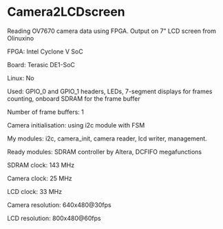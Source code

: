 # Camera2LCDscreen
Reading OV7670 camera data using FPGA. Output on 7" LCD screen from Olinuxino 

FPGA: Intel Cyclone V SoC

Board: Terasic DE1-SoC

Linux: No

Used: GPIO_0 and GPIO_1 headers, LEDs, 7-segment displays for frames counting, onboard SDRAM for the frame buffer

Number of frame buffers: 1

Camera initialisation: using i2c module with FSM 


My modules: i2c, camera_init, camera reader, lcd writer, management.

Ready modules: SDRAM controller by Altera, DCFIFO megafunctions

SDRAM clock: 143 MHz

Camera clock: 25 MHz

LCD clock: 33 MHz

Camera resolution: 640x480@30fps

LCD resolution: 800x480@60fps
